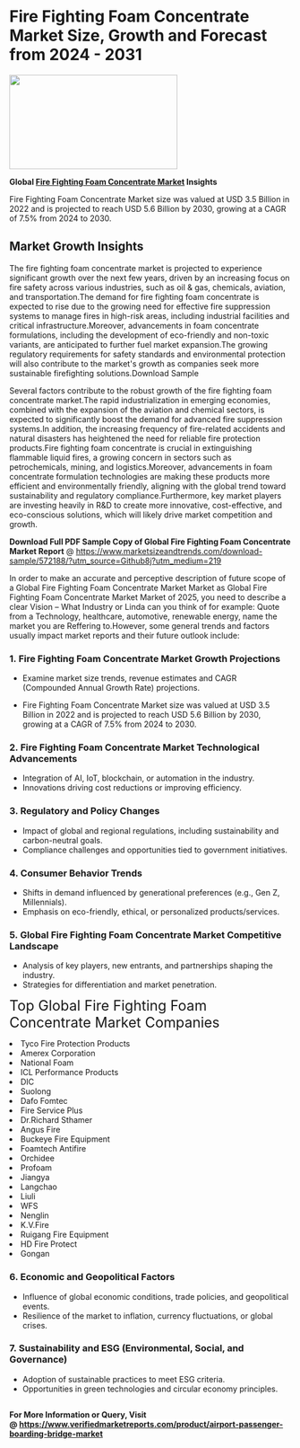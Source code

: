<H1>Fire Fighting Foam Concentrate Market Size, Growth and Forecast from 2024 - 2031</H1><img class="aligncenter size-medium wp-image-584254" src="https://thirdeyenews.in/wp-content/uploads/2024/09/Global-Market-Research-300x168.jpeg" alt="" width="300" height="168" /><p><strong>Global&nbsp;<a href="https://www.marketsizeandtrends.com/download-sample/572188/?utm_source=Github8j?utm_medium=219">Fire Fighting Foam Concentrate Market</a> Insights</strong></p><p>Fire Fighting Foam Concentrate Market size was valued at USD 3.5 Billion in 2022 and is projected to reach USD 5.6 Billion by 2030, growing at a CAGR of 7.5% from 2024 to 2030.</p><p><h2>Market Growth Insights</h2> <p>The fire fighting foam concentrate market is projected to experience significant growth over the next few years, driven by an increasing focus on fire safety across various industries, such as oil & gas, chemicals, aviation, and transportation.The demand for fire fighting foam concentrate is expected to rise due to the growing need for effective fire suppression systems to manage fires in high-risk areas, including industrial facilities and critical infrastructure.Moreover, advancements in foam concentrate formulations, including the development of eco-friendly and non-toxic variants, are anticipated to further fuel market expansion.The growing regulatory requirements for safety standards and environmental protection will also contribute to the market's growth as companies seek more sustainable firefighting solutions.Download Sample</p> <p>Several factors contribute to the robust growth of the fire fighting foam concentrate market.The rapid industrialization in emerging economies, combined with the expansion of the aviation and chemical sectors, is expected to significantly boost the demand for advanced fire suppression systems.In addition, the increasing frequency of fire-related accidents and natural disasters has heightened the need for reliable fire protection products.Fire fighting foam concentrate is crucial in extinguishing flammable liquid fires, a growing concern in sectors such as petrochemicals, mining, and logistics.Moreover, advancements in foam concentrate formulation technologies are making these products more efficient and environmentally friendly, aligning with the global trend toward sustainability and regulatory compliance.Furthermore, key market players are investing heavily in R&D to create more innovative, cost-effective, and eco-conscious solutions, which will likely drive market competition and growth.</p><p><span class=""><strong>Download Full PDF Sample Copy of Global Fire Fighting Foam Concentrate Market Report</strong> @ <a href="https://www.marketsizeandtrends.com/download-sample/572188/?utm_source=Github8j?utm_medium=219" target="_blank">https://www.marketsizeandtrends.com/download-sample/572188/?utm_source=Github8j?utm_medium=219</a></span></p><p>In order to make an accurate and perceptive description of future scope of a Global&nbsp;Fire Fighting Foam Concentrate Market Market as Global&nbsp;Fire Fighting Foam Concentrate Market Market of 2025, you need to describe a clear Vision &ndash; What Industry or Linda can you think of for example: Quote from a Technology, healthcare, automotive, renewable energy, name the market you are Reffering to.However, some general trends and factors usually impact market reports and their future outlook include:</p><h3>1.&nbsp;<strong>Fire Fighting Foam Concentrate Market Growth Projections</strong></h3><ul><li>Examine market size trends, revenue estimates and CAGR (Compounded Annual Growth Rate) projections.</li><li><p>Fire Fighting Foam Concentrate Market size was valued at USD 3.5 Billion in 2022 and is projected to reach USD 5.6 Billion by 2030, growing at a CAGR of 7.5% from 2024 to 2030.</p></li></ul><h3>2.&nbsp;<strong>Fire Fighting Foam Concentrate Market Technological Advancements</strong></h3><ul><li>Integration of AI, IoT, blockchain, or automation in the industry.</li><li>Innovations driving cost reductions or improving efficiency.</li></ul><h3>3.&nbsp;<strong>Regulatory and Policy Changes</strong></h3><ul><li>Impact of global and regional regulations, including sustainability and carbon-neutral goals.</li><li>Compliance challenges and opportunities tied to government initiatives.</li></ul><h3>4.&nbsp;<strong>Consumer Behavior Trends</strong></h3><ul><li>Shifts in demand influenced by generational preferences (e.g., Gen Z, Millennials).</li><li>Emphasis on eco-friendly, ethical, or personalized products/services.</li></ul><h3>5.&nbsp;<strong>Global Fire Fighting Foam Concentrate Market Competitive Landscape</strong></h3><ul><li>Analysis of key players, new entrants, and partnerships shaping the industry.</li><li>Strategies for differentiation and market penetration.</li></ul><p data-pm-slice="1 1 []"><span style="color: inherit; font-family: inherit; font-size: 25px;">Top Global Fire Fighting Foam Concentrate Market Companies</span></p><div class="" data-test-id=""><p><li>Tyco Fire Protection Products</li><li> Amerex Corporation</li><li> National Foam</li><li> ICL Performance Products</li><li> DIC</li><li> Suolong</li><li> Dafo Fomtec</li><li> Fire Service Plus</li><li> Dr.Richard Sthamer</li><li> Angus Fire</li><li> Buckeye Fire Equipment</li><li> Foamtech Antifire</li><li> Orchidee</li><li> Profoam</li><li> Jiangya</li><li> Langchao</li><li> Liuli</li><li> WFS</li><li> Nenglin</li><li> K.V.Fire</li><li> Ruigang Fire Equipment</li><li> HD Fire Protect</li><li> Gongan</li></p></div><h3>6.&nbsp;<strong>Economic and Geopolitical Factors</strong></h3><ul><li>Influence of global economic conditions, trade policies, and geopolitical events.</li><li>Resilience of the market to inflation, currency fluctuations, or global crises.</li></ul><h3>7.&nbsp;<strong>Sustainability and ESG (Environmental, Social, and Governance)</strong></h3><ul><li>Adoption of sustainable practices to meet ESG criteria.</li><li>Opportunities in green technologies and circular economy principles.</li></ul><h2><strong style="font-size: 14px;">For More Information or Query, Visit @&nbsp;</strong><a style="background-color: #ffffff; font-size: 14px;" href="https://www.marketsizeandtrends.com/report/fire-fighting-foam-concentrate-market/" target="_blank">https://www.verifiedmarketreports.com/product/airport-passenger-boarding-bridge-market</a></h2>